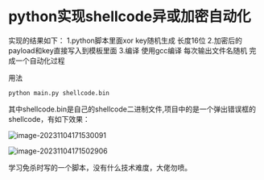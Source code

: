 # python实现shellcode异或加密自动化

实现的结果如下：
1.python脚本里面xor key随机生成 长度16位
2.加密后的payload和key直接写入到模板里面
3.编译 使用gcc编译  每次输出文件名随机 完成一个自动化过程

用法

```shell
python main.py shellcode.bin
```

其中shellcode.bin是自己的shellcode二进制文件,项目中的是一个弹出错误框的shellcode，有如下效果：

![image-20231104171530091](https://raw.githubusercontent.com/fdxsec/md_images/master/img/image-20231104171530091.png)

![image-20231104171502906](https://raw.githubusercontent.com/fdxsec/md_images/master/img/image-20231104171502906.png)

学习免杀时写的一个脚本，没有什么技术难度，大佬勿喷。
